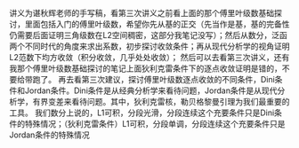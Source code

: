 讲义为谌秋辉老师的手写稿，看第三次讲义之前看上面的那个傅里叶级数基础探讨，里面包括入门的傅里叶级数，希望你先从基的正交（先当作是基，基的完备性仍需要后面证明三角级数在L2空间稠密，这部分我笔记没写）；然后从数分，泛函两个不同时代的角度来求出系数，初步探讨收敛条件；再从现代分析学的视角证明L2范数下均方收敛（积分收敛，几乎处处收敛）；
然后可以去看第三次讲义，还有我那个傅里叶级数基础探讨的笔记上面狄利克雷条件下的逐点收敛证明是错的，不要给带跑了。
再去看第三次建议，探讨傅里叶级数逐点收敛的不同条件，Dini条件和Jordan条件。Dini条件是从经典分析学来看待问题，Jordan条件是从现代分析学，有界变差来看待问题。其中，狄利克雷核，勒贝格黎曼引理为我们最重要的工具。
我们数分上说的，L1可积，分段光滑，分段连续这个充要条件只是Dini条件的特殊情况；（狄利克雷条件）L1可积，分段单调，分段连续这个充要条件只是Jordan条件的特殊情况

